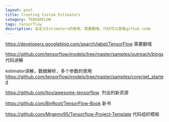 ```yaml
---
layout: post
title: Creating Custom Estimators
category: TENSORFLOW
tags: tensorflow
description: 自定义Estimators的使用，需要翻墙，代码可以查看github code
---
```

https://developers.googleblog.com/search/label/TensorFlow 需要翻墙


https://github.com/tensorflow/models/tree/master/samples/outreach/blogs 代码讲解

estimator讲解，数据解析，多个参数的使用
https://github.com/tensorflow/models/tree/master/samples/core/get_started 


https://github.com/jtoy/awesome-tensorflow  列出的新资源

https://github.com/BinRoot/TensorFlow-Book 新书

https://github.com/Mrgemy95/Tensorflow-Project-Template 代码组织模板
